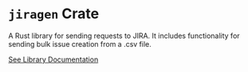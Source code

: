# `jiragen` Crate

A Rust library for sending requests to JIRA. It includes functionality for sending bulk issue creation from a .csv file.

[See Library Documentation](https://docs.rs/jiragen)
